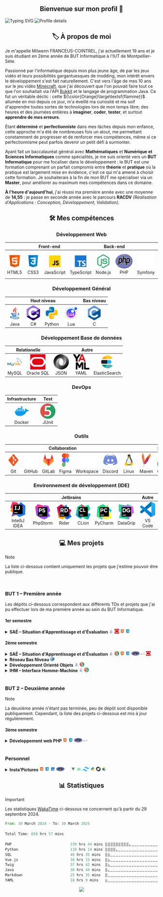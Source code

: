 <!-- Welcome Section -->
<h2 align="center">Bienvenue sur mon profil 👋</h2>

![Typing SVG](https://readme-typing-svg.demolab.com?font=JetBrains+Mono&duration=2000&pause=1000&color=21B568&multiline=true&width=435&height=80&lines=%24+whoami;Milwenn+Franceus-Cointrel;19+yo%2C+French+Developer)
![Profile details](https://cardivo.vercel.app/api?name=Milwenn+Franceus-Cointrel&description=Étudiant+en+2ème+année+de+BUT+Informatique+à+l'IUT+de+Montpellier-Sète,+en+recherche+d'une+alternance+en+tant+que+Développeur+pour+début+2025+✨&image=https://avatars.githubusercontent.com/u/38703849&backgroundColor=%23ffffff&pattern=wiggle&opacity=0.1&site=www.jumperboost.fr&github=JumperBoost&linkedin=Milwenn+FRANCEUS--COINTREL)


<!-- About Me Section -->
<h2 align="center">🏷️ À propos de moi</h2>

Je m'appelle Milwenn FRANCEUS-COINTREL, j'ai actuellement 19 ans et je suis étudiant en 2ème année de BUT Informatique à l'IUT de Montpellier-Sète.

Passionné par l'informatique depuis mon plus jeune âge, de par les jeux vidéo et leurs possibilités gargantuesques de modding, mon intérêt envers le développement s'est fait naturellement. C'est vers l'âge de mes 10 ans sur le jeu vidéo [Minecraft](https://www.minecraft.net/), que j'ai découvert que l'on pouvait faire tout ce que l'on souhaitait via l'API [Bukkit](https://dev.bukkit.org/) et le langage de programmation Java. Ce fut un véritable déclic : cette ${\color{Orange}\large\textsf{flamme}}\$ allumée en moi depuis ce jour, m'a éveillé ma curiosité et ma soif d'apprendre toutes sortes de technologies lors de mon temps libre; des heures et des journées entières à **imaginer**, **coder**, **tester**, et surtout **apprendre de mes erreurs**.

Étant **déterminé** et **perfectionniste** dans mes tâches depuis mon enfance, cette approche m'a été de nombreuses fois un atout, me permettant constamment de progresser et de renforcer mes compétences, même si ce perfectionnisme peut parfois devenir un petit défi à surmonter.

Ayant fait un baccalauréat général avec **Mathématiques** et **Numérique et Sciences Informatiques** comme spécialités, je me suis orienté vers un **BUT Informatique** pour me focaliser dans le développement : le BUT est une formation comprenant un parfait compromis entre **théorie** et **pratique** où la pratique est largement mise en évidence, c'est ce qui m'a amené à choisir cette formation. Je souhaiterais à la fin de mon BUT me spécialiser via un **Master**, pour améliorer au maximum mes compétences dans ce domaine.

**À l'heure d'aujourd'hui**, j'ai réussi ma première année avec une moyenne de **14,55** : je passe en seconde année avec le parcours **RACDV** _(Réalisation d'Applications : Conception, Développement, Validation)_.


<!-- Skills Section -->
<h2 align="center">🛠️ Mes compétences</h2>

<h3 align="center">Développement Web</h3>

<div align="center">
  <table>
    <thead>
      <tr>
        <th align="center" colspan="4">Front-end</th>
        <th align="center" colspan="2">Back-end</th>
        <th align="center" colspan="4">Framework</th>
      </tr>
    </thead>
    <tbody>
      <tr>
        <td align="center">
          <a href="https://developer.mozilla.org/fr/docs/Glossary/HTML5/">
            <img src="resources/language-icons/html5.png" height="50" alt="HTML5"/>
          </a>
          <br>HTML5
        </td>
        <td align="center">
          <a href="https://developer.mozilla.org/fr/docs/Web/CSS/">
            <img src="resources/language-icons/css3.png" height="50" alt="CSS3"/>
          </a>
          <br>&nbspCSS3&nbsp
        </td>
        <td align="center">
          <a href="https://developer.mozilla.org/fr/docs/Web/JavaScript/">
            <img src="resources/language-icons/javascript.gif" height="50" alt="JavaScript"/>
          </a>
          <br>JavaScript
        </td>
        <td align="center">
          <a href="https://www.typescriptlang.org/">
            <img src="resources/language-icons/typescript.svg" height="50" alt="TypeScript"/>
          </a>
          <br>TypeScript
        </td>
        <td align="center">
          <a href="https://nodejs.org/">
            <img src="resources/language-icons/nodejs.png" height="50" alt="Node.js"/>
          </a>
          <br>Node.js
        </td>
        <td align="center">
          <a href="https://www.php.net/">
            <img src="resources/language-icons/php.svg" height="50" alt="PHP"/>
          </a>
          <br>&nbsp&nbsp&nbsp&nbspPHP&nbsp&nbsp&nbsp&nbsp
        </td>
        <td align="center">
          <a href="https://symfony.com/">
            <img src="resources/framework-icons/symfony.svg" height="50" alt="Symfony"/>
          </a>
          <br>Symfony
        </td>
        <td align="center">
          <a href="https://vuejs.org/">
            <img src="resources/framework-icons/vuejs.svg" height="50" alt="Vue.js"/>
          </a>
          <br>Vue.js
        </td>
        <td align="center">
          <a href="https://nuxt.com/">
            <img src="resources/framework-icons/nuxtjs.svg" height="50" alt="Nuxt.js"/>
          </a>
          <br>Nuxt.js
        </td>
        <td align="center">
          <a href="https://tailwindcss.com/">
            <img src="resources/framework-icons/tailwind.svg" height="50" alt="Tailwind CSS"/>
          </a>
          <br>Tailwind CSS
        </td>
      </tr>
    </tbody>
  </table>
</div>

<h3 align="center">Développement Général</h3>

<div align="center">
  <table>
    <thead>
      <tr>
        <th align="center" colspan="4">Haut niveau</th>
        <th align="center" colspan="1">Bas niveau</th>
      </tr>
    </thead>
    <tbody>
      <tr>
        <td align="center">
          <a href="https://www.java.com/">
            <img src="resources/language-icons/java.gif" height="50" alt="Java"/>
          </a>
          <br>&nbsp&nbspJava&nbsp&nbsp
        </td>
        <td align="center">
          <a href="https://learn.microsoft.com/fr-fr/dotnet/csharp/">
            <img src="resources/language-icons/c-sharp.png" height="50" alt="C-Sharp"/>
          </a>
          <br>&nbsp&nbsp&nbspC#&nbsp&nbsp&nbsp
        </td>
        <td align="center">
          <a href="https://www.python.org/">
            <img src="resources/language-icons/python.gif" height="50" alt="Python"/>
          </a>
          <br>Python
        </td>
        <td align="center">
          <a href="https://lua.org/">
            <img src="resources/language-icons/lua.gif" height="50" alt="Lua"/>
          </a>
          <br>&nbsp&nbsp&nbspLua&nbsp&nbsp&nbsp
        </td>
        <td align="center">
          <a href="https://www.learn-c.org/">
            <img src="resources/language-icons/c.png" height="50" alt="C"/>
          </a>
          <br>C
        </td>
      </tr>
    </tbody>
  </table>
</div>

<h3 align="center">Développement Base de données</h3>

<div align="center">
  <table>
    <thead>
      <tr>
        <th align="center" colspan="2">Relationelle</th>
        <th align="center" colspan="3">Autre</th>
      </tr>
    </thead>
    <tbody>
      <tr>
        <td align="center">
          <a href="https://www.mysql.com/">
            <img src="resources/storage-icons/mysql.png" height="50" alt="MySQL"/>
          </a>
          <br>MySQL
        </td>
        <td align="center">
          <a href="https://www.oracle.com/database/">
            <img src="resources/storage-icons/oracle-sql.png" height="50" alt="Oracle-SQL"/>
          </a>
          <br>Oracle SQL
        </td>
        <td align="center">
          <a href="https://www.json.org/">
            <img src="resources/storage-icons/json.png" height="50" alt="JSON"/>
          </a>
          <br>JSON
        </td>
        <td align="center">
          <a href="https://yaml.org/">
            <img src="resources/storage-icons/yaml.png" height="50" alt="YAML"/>
          </a>
          <br>YAML
        </td>
        <td align="center">
          <a href="https://www.elastic.co/elasticsearch">
            <img src="resources/storage-icons/elasticsearch.svg" height="50" alt="ElasticSearch"/>
          </a>
          <br>ElasticSearch
        </td>
      </tr>
    </tbody>
  </table>
</div>

<h3 align="center">DevOps</h3>

<div align="center">
  <table>
    <thead>
      <tr>
        <th align="center" colspan="1">Infrastructure</th>
        <th align="center" colspan="1">Test</th>
      </tr>
    </thead>
    <tbody>
      <tr>
        <td align="center">
          <a href="https://www.docker.com/">
            <img src="resources/devops-icons/docker.svg" height="50" alt="Docker"/>
          </a>
          <br>Docker
        </td>
        <td align="center">
          <a href="https://junit.org/junit5/">
            <img src="resources/devops-icons/junit5.png" height="50" alt="JUnit"/>
          </a>
          <br>JUnit
        </td>
      </tr>
    </tbody>
  </table>
</div>

<h3 align="center">Outils</h3>

<div align="center">
  <table>
    <thead>
      <tr>
        <th align="center" colspan="6">Collaboration</th>
        <th align="center" colspan="5">Service</th>
      </tr>
    </thead>
    <tbody>
      <tr>
        <td align="center">
          <a href="https://git-scm.com/">
            <img src="resources/tool-icons/git.png" height="50" alt="Git"/>
          </a>
          <br>&nbsp&nbsp&nbspGit&nbsp&nbsp&nbsp
        </td>
        <td align="center">
          <a href="https://github.com/">
            <img src="resources/tool-icons/github.png" height="50" alt="GitHub"/>
          </a>
          <br>GitHub
        </td>
        <td align="center">
          <a href="https://gitlab.com/">
            <img src="resources/tool-icons/gitlab.png" height="50" alt="GitLab"/>
          </a>
          <br>GitLab
        </td>
        <td align="center">
          <a href="https://www.figma.com/">
            <img src="resources/tool-icons/figma.gif" height="50" alt="Figma"/>
          </a>
          <br>Figma
        </td>
        <td align="center">
          <a href="https://workspace.google.com/">
            <img src="resources/tool-icons/google.gif" height="50" alt="Google"/>
          </a>
          <br>Workspace
        </td>
        <td align="center">
          <a href="https://discord.com/">
            <img src="resources/tool-icons/discord.gif" height="50" alt="Discord"/>
          </a>
          <br>Discord
        </td>
        <td align="center">
          <a href="https://www.kernel.org/">
            <img src="resources/tool-icons/linux.gif" height="50" alt="Linux"/>
          </a>
          <br>&nbspLinux&nbsp
        </td>
        <td align="center">
          <a href="https://maven.apache.org/">
            <img src="resources/tool-icons/maven.png" height="50" alt="Maven"/>
          </a>
          <br>Maven
        </td>
        <td align="center">
          <a href="https://gradle.org/">
            <img src="resources/tool-icons/gradle.png" height="50" alt="Gradle"/>
          </a>
          <br>Gradle
        </td>
        <td align="center">
          <a href="https://nginx.org/">
            <img src="resources/tool-icons/nginx.png" height="50" alt="Nginx"/>
          </a>
          <br>&nbspNginx&nbsp
        </td>
        <td align="center">
          <a href="https://httpd.apache.org/">
            <img src="resources/tool-icons/apache.png" height="50" alt="Apache"/>
          </a>
          <br>Apache
        </td>
      </tr>
    </tbody>
  </table>
</div>

<h3 align="center">Environnement de développement (IDE)</h3>

<div align="center">
  <table>
    <thead>
      <tr>
        <th align="center" colspan="6">Jetbrains</th>
        <th align="center" colspan="1">Autre</th>
      </tr>
    </thead>
    <tbody>
      <tr>
        <td align="center">
          <a href="https://www.jetbrains.com/fr-fr/idea/">
            <img src="resources/ide-icons/intellij_idea.png" height="50" alt="IntelliJ"/>
          </a>
          <br>IntelliJ IDEA
        </td>
        <td align="center">
          <a href="https://www.jetbrains.com/fr-fr/phpstorm/">
            <img src="resources/ide-icons/phpstorm.png" height="50" alt="PhpStorm"/>
          </a>
          <br>PhpStorm
        </td>
        <td align="center">
          <a href="https://www.jetbrains.com/fr-fr/rider/">
            <img src="resources/ide-icons/rider.png" height="50" alt="Rider"/>
          </a>
          <br>&nbspRider&nbsp
        </td>
        <td align="center">
          <a href="https://www.jetbrains.com/fr-fr/clion/">
            <img src="resources/ide-icons/clion.png" height="50" alt="CLion"/>
          </a>
          <br>&nbspCLion&nbsp
        </td>
        <td align="center">
          <a href="https://www.jetbrains.com/fr-fr/pycharm/">
            <img src="resources/ide-icons/pycharm.png" height="50" alt="PyCharm"/>
          </a>
          <br>PyCharm
        </td>
        <td align="center">
          <a href="https://www.jetbrains.com/fr-fr/datagrip/">
            <img src="resources/ide-icons/datagrip.svg" height="50" alt="DataGrip"/>
          </a>
          <br>DataGrip
        </td>
        <td align="center">
          <a href="https://code.visualstudio.com/">
            <img src="resources/ide-icons/vscode.png" height="50" alt="VSCode"/>
          </a>
          <br>VS Code
        </td>
      </tr>
    </tbody>
  </table>
</div>


<!-- Projects Section -->
<h2 align="center">💻 Mes projets</h2>

> [!NOTE]
> La liste ci-dessous contient uniquement les projets que j'estime pouvoir être publique.

<br>
<h3>BUT 1 – Première année</h3>
Les dépôts ci-dessous correspondent aux différents TDs et projets que j'ai pu effectuer lors de ma première année au sein du BUT Informatique.

<h4>1er semestre</h4>
<details>
  <summary><strong>SAÉ – Situation d'Apprentissage et d'Évaluation
    <img src="resources/language-icons/java.gif" height=15>
    <img src="resources/storage-icons/oracle-sql.png" height=15>
    <img src="resources/language-icons/html5.png" height=15>
    <img src="resources/language-icons/css3.png" height=15>
  </strong></summary>
  <br>
  <div align="center">
    <a href="https://github.com/JumperBoost/A1-SAE1.01"><img src="https://github-readme-stats.vercel.app/api/pin/?username=JumperBoost&locale=fr&repo=A1-SAE1.01" height=90></a>
    <a href="https://github.com/JumperBoost/A1-SAE1.02"><img src="https://github-readme-stats.vercel.app/api/pin/?username=JumperBoost&locale=fr&repo=A1-SAE1.02" height=90></a>
    <a href="https://github.com/JumperBoost/A1-SAE1.04"><img src="https://github-readme-stats.vercel.app/api/pin/?username=JumperBoost&locale=fr&repo=A1-SAE1.04" height=90></a>
    <a href="https://github.com/JumperBoost/A1-SAE1.05"><img src="https://github-readme-stats.vercel.app/api/pin/?username=JumperBoost&locale=fr&repo=A1-SAE1.05" height=90></a>
    <a href="https://github.com/JumperBoost/A1-SAE1.06"><img src="https://github-readme-stats.vercel.app/api/pin/?username=JumperBoost&locale=fr&repo=A1-SAE1.06" height=90></a>
  </div>
</details>

<h4>2ème semestre</h4>
<details>
  <summary><strong>SAÉ – Situation d'Apprentissage et d'Évaluation
    <img src="resources/language-icons/java.gif" height=15>
    <img src="resources/devops-icons/junit5.png" height=15>
    <img src="resources/language-icons/html5.png" height=15>
    <img src="resources/language-icons/css3.png" height=15>
    <img src="resources/language-icons/php.svg" height=15>
    <img src="resources/storage-icons/mysql.png" height=15>
    <img src="resources/storage-icons/oracle-sql.png" height=15>
  </strong></summary>
  <div align="center">
    <h5>SAÉ Trains (SAÉ 2.01/2.02)</h5>
    <a href="https://github.com/JumperBoost/A1-SAETrains-Phase1"><img src="https://github-readme-stats.vercel.app/api/pin/?username=JumperBoost&locale=fr&repo=A1-SAETrains-Phase1" height=90></a>
    <a href="https://github.com/JumperBoost/A1-SAETrains-Phase2"><img src="https://github-readme-stats.vercel.app/api/pin/?username=JumperBoost&locale=fr&repo=A1-SAETrains-Phase2" height=90></a>
    <a href="https://github.com/JumperBoost/A1-SAETrains-Phase3"><img src="https://github-readme-stats.vercel.app/api/pin/?username=JumperBoost&locale=fr&repo=A1-SAETrains-Phase3" height=90></a>
    <br>
    <a href="https://github.com/JumperBoost/A1-SAE2.03"><img src="https://github-readme-stats.vercel.app/api/pin/?username=JumperBoost&locale=fr&repo=A1-SAE2.03" height=90></a>
    <a href="https://github.com/JumperBoost/A1-SAE2.04"><img src="https://github-readme-stats.vercel.app/api/pin/?username=JumperBoost&locale=fr&repo=A1-SAE2.04" height=90></a>
  </div>
</details>
<details>
  <summary><strong>Réseau Bas Niveau 
    <img src="resources/language-icons/c.png" height=15>
  </strong></summary>
  <br>
  <div align="center">
    <a href="https://github.com/JumperBoost/A1-ReseauBasNiveau-TD1"><img src="https://github-readme-stats.vercel.app/api/pin/?username=JumperBoost&locale=fr&repo=A1-ReseauBasNiveau-TD1" height=90></a>
    <a href="https://github.com/JumperBoost/A1-ReseauBasNiveau-TD2"><img src="https://github-readme-stats.vercel.app/api/pin/?username=JumperBoost&locale=fr&repo=A1-ReseauBasNiveau-TD2" height=90></a>
    <a href="https://github.com/JumperBoost/A1-ReseauBasNiveau-TD3"><img src="https://github-readme-stats.vercel.app/api/pin/?username=JumperBoost&locale=fr&repo=A1-ReseauBasNiveau-TD3" height=90></a>
    <a href="https://github.com/JumperBoost/A1-ReseauBasNiveau-TD4"><img src="https://github-readme-stats.vercel.app/api/pin/?username=JumperBoost&locale=fr&repo=A1-ReseauBasNiveau-TD4" height=90></a>
    <a href="https://github.com/JumperBoost/A1-ReseauBasNiveau-TD5"><img src="https://github-readme-stats.vercel.app/api/pin/?username=JumperBoost&locale=fr&repo=A1-ReseauBasNiveau-TD5" height=90></a>
  </div>
</details>
<details>
  <summary><strong>Développement Orienté Objets
    <img src="resources/language-icons/java.gif" height=15>
    <img src="resources/devops-icons/junit5.png" height=15>
  </strong></summary>
  <br>
  <div align="center">
    <a href="https://github.com/JumperBoost/A1-DevObjets-TP1"><img src="https://github-readme-stats.vercel.app/api/pin/?username=JumperBoost&locale=fr&repo=A1-DevObjets-TP1" height=90></a>
    <a href="https://github.com/JumperBoost/A1-DevObjets-TP2"><img src="https://github-readme-stats.vercel.app/api/pin/?username=JumperBoost&locale=fr&repo=A1-DevObjets-TP2" height=90></a>
    <a href="https://github.com/JumperBoost/A1-DevObjets-TP3"><img src="https://github-readme-stats.vercel.app/api/pin/?username=JumperBoost&locale=fr&repo=A1-DevObjets-TP3" height=90></a>
    <a href="https://github.com/JumperBoost/A1-DevObjets-TP4"><img src="https://github-readme-stats.vercel.app/api/pin/?username=JumperBoost&locale=fr&repo=A1-DevObjets-TP4" height=90></a>
    <a href="https://github.com/JumperBoost/A1-DevObjets-TP5"><img src="https://github-readme-stats.vercel.app/api/pin/?username=JumperBoost&locale=fr&repo=A1-DevObjets-TP5" height=90></a>
    <a href="https://github.com/JumperBoost/A1-DevObjets-TP6"><img src="https://github-readme-stats.vercel.app/api/pin/?username=JumperBoost&locale=fr&repo=A1-DevObjets-TP6" height=90></a>
    <a href="https://github.com/JumperBoost/A1-DevObjets-TP7"><img src="https://github-readme-stats.vercel.app/api/pin/?username=JumperBoost&locale=fr&repo=A1-DevObjets-TP7" height=90></a>
    <a href="https://github.com/JumperBoost/A1-DevObjets-TP8"><img src="https://github-readme-stats.vercel.app/api/pin/?username=JumperBoost&locale=fr&repo=A1-DevObjets-TP8" height=90></a>
    <a href="https://github.com/JumperBoost/A1-DevObjets-TP9"><img src="https://github-readme-stats.vercel.app/api/pin/?username=JumperBoost&locale=fr&repo=A1-DevObjets-TP9" height=90></a>
    <a href="https://github.com/JumperBoost/A1-DevObjets-TP10"><img src="https://github-readme-stats.vercel.app/api/pin/?username=JumperBoost&locale=fr&repo=A1-DevObjets-TP10" height=90></a>
  </div>
</details>
<details>
  <summary><strong>IHM – Interface Homme-Machine
    <img src="resources/language-icons/java.gif" height=15>
    <img src="resources/devops-icons/junit5.png" height=15>
  </strong></summary>
  <br>
  <div align="center">
    <a href="https://github.com/JumperBoost/A1-IHM-TP1"><img src="https://github-readme-stats.vercel.app/api/pin/?username=JumperBoost&locale=fr&repo=A1-IHM-TP1" height=90></a>
    <a href="https://github.com/JumperBoost/A1-IHM-TP2"><img src="https://github-readme-stats.vercel.app/api/pin/?username=JumperBoost&locale=fr&repo=A1-IHM-TP2" height=90></a>
    <a href="https://github.com/JumperBoost/A1-IHM-TP3"><img src="https://github-readme-stats.vercel.app/api/pin/?username=JumperBoost&locale=fr&repo=A1-IHM-TP3" height=90></a>
  </div>
</details>
<br>
<h3>BUT 2 – Deuxième année</h3>

> [!NOTE] 
> La deuxième année n'étant pas terminée, peu de dépôt sont disponible publiquement. Cependant, la liste des projets ci-dessous est mis à jour régulièrement.

<h4>3ème semestre</h4>
<details>
  <summary><strong>Développement web PHP
    <img src="resources/language-icons/html5.png" height=15>
    <img src="resources/language-icons/css3.png" height=15>
    <img src="resources/language-icons/php.svg" height=15>
    <img src="resources/storage-icons/mysql.png" height=15>
  </strong></summary> 
  <br>
  <a href="https://github.com/JumperBoost/A2-DevWeb-TDs"><img src="https://github-readme-stats.vercel.app/api/pin/?username=JumperBoost&locale=fr&repo=A2-DevWeb-TDs" height=110></a>
</details>

<br>
<h3>Personnel</h3>
<details>
  <summary><strong>Insta'Pictures
    <img src="resources/language-icons/html5.png" height=15>
    <img src="resources/language-icons/css3.png" height=15>
    <img src="resources/language-icons/typescript.svg" height=15>
    <img src="resources/language-icons/php.svg" height=15>
    <img src="resources/framework-icons/symfony.svg" height=15>
    <img src="resources/framework-icons/vuejs.svg" height=15>
    <img src="resources/framework-icons/nuxtjs.svg" height=15>
    <img src="resources/framework-icons/tailwind.svg" height=15>
    <img src="resources/language-icons/python.gif" height=15>
    <img src="resources/storage-icons/json.png" height=15>
    <img src="resources/storage-icons/elasticsearch.svg" height=15>
  </strong></summary> 
  <br>
  <a href="https://github.com/JumperBoost/InstaPictures-Frontend"><img src="https://github-readme-stats.vercel.app/api/pin/?username=JumperBoost&locale=fr&repo=InstaPictures-Frontend" height=110></a>
  <a href="https://github.com/JumperBoost/InstaPictures-Backend"><img src="https://github-readme-stats.vercel.app/api/pin/?username=JumperBoost&locale=fr&repo=InstaPictures-Backend" height=110></a>
</details>

<h2 align="center">📊 Statistiques</h2>
  
> [!IMPORTANT]
> Les statistiques [WakaTime](https://wakatime.com/@JumperBoost) ci-dessous ne concernent qu'à partir du 29 septembre 2024.

<div>
  <!--START_SECTION:waka-->

```rust
From: 30 March 2024 - To: 30 March 2025

Total Time: 650 hrs 57 mins

PHP                           239 hrs 44 mins ⣿⣿⣿⣿⣿⣿⣿⣿⣿⣄⣀⣀⣀⣀⣀⣀⣀⣀⣀⣀⣀⣀⣀⣀⣀   36.83 %
Python                        110 hrs 14 mins ⣿⣿⣿⣿⣄⣀⣀⣀⣀⣀⣀⣀⣀⣀⣀⣀⣀⣀⣀⣀⣀⣀⣀⣀⣀   16.94 %
SQL                           46 hrs 35 mins  ⣿⣷⣀⣀⣀⣀⣀⣀⣀⣀⣀⣀⣀⣀⣀⣀⣀⣀⣀⣀⣀⣀⣀⣀⣀   07.16 %
Vue.js                        38 hrs 15 mins  ⣿⣦⣀⣀⣀⣀⣀⣀⣀⣀⣀⣀⣀⣀⣀⣀⣀⣀⣀⣀⣀⣀⣀⣀⣀   05.88 %
Twig                          37 hrs 42 mins  ⣿⣦⣀⣀⣀⣀⣀⣀⣀⣀⣀⣀⣀⣀⣀⣀⣀⣀⣀⣀⣀⣀⣀⣀⣀   05.79 %
Java                          30 hrs 44 mins  ⣿⣄⣀⣀⣀⣀⣀⣀⣀⣀⣀⣀⣀⣀⣀⣀⣀⣀⣀⣀⣀⣀⣀⣀⣀   04.72 %
Markdown                      25 hrs 35 mins  ⣿⣀⣀⣀⣀⣀⣀⣀⣀⣀⣀⣀⣀⣀⣀⣀⣀⣀⣀⣀⣀⣀⣀⣀⣀   03.93 %
YAML                          18 hrs 9 mins   ⣶⣀⣀⣀⣀⣀⣀⣀⣀⣀⣀⣀⣀⣀⣀⣀⣀⣀⣀⣀⣀⣀⣀⣀⣀   02.79 %
```

<!--END_SECTION:waka-->
  <div align="center">
    <a href="https://github.com/JumperBoost?tab=repositories"><img src="https://github-readme-stats.vercel.app/api/top-langs/?username=JumperBoost&locale=fr&layout=compact&langs_count=8"></a>
  </div>
</div>

<!--
**JumperBoost/JumperBoost** is a ✨ _special_ ✨ repository because its `README.md` (this file) appears on your GitHub profile.

Here are some ideas to get you started:

- 🔭 I’m currently working on ...
- 🌱 I’m currently learning ...
- 👯 I’m looking to collaborate on ...
- 🤔 I’m looking for help with ...
- 💬 Ask me about ...
- 📫 How to reach me: ...
- 😄 Pronouns: ...
- ⚡ Fun fact: ...
-->
